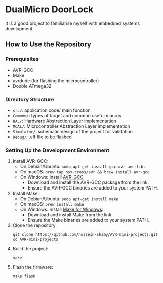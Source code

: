 # DualMicro DoorLock

It is a good project to familiarise myself with embedded systems development.

## How to Use the Repository

### Prerequisites
- AVR-GCC
- Make
- avrdude (for flashing the microcontroller)
- Double ATmega32

### Directory Structure
- `src/`: application code/ main function
- `Common/`: types of target and common useful macros
- `HAL/`: Hardware Abstraction Layer implementation
- `MCAL/`: Microcontroller Abstraction Layer implementation
- `Simulator/`: schematic design of the project for validation
- `Debug/`: .elf file to be flashed

### Setting Up the Development Environment
1. Install AVR-GCC:
    - On Debian/Ubuntu: `sudo apt-get install gcc-avr avr-libc`
    - On macOS: `brew tap osx-cross/avr && brew install avr-gcc`
    - On Windows: Install [AVR-GCC](http://blog.zakkemble.net/avr-gcc-builds/)
        - Download and install the AVR-GCC package from the link.
        - Ensure the AVR-GCC binaries are added to your system PATH.
2. Install Make:
    - On Debian/Ubuntu: `sudo apt-get install make`
    - On macOS: `brew install make`
    - On Windows: Install [Make for Windows](http://gnuwin32.sourceforge.net/packages/make.htm):
      - Download and install Make from the link.
      - Ensure the Make binaries are added to your system PATH.
3. Clone the repository:
    ```
    git clone https://github.com/hussein-shamy/AVR-mini-projects.git
    cd AVR-mini-projects
    ```
4. Build the project:
    ```
    make
    ```
5. Flash the firmware:
    ```
    make flash
    ```
